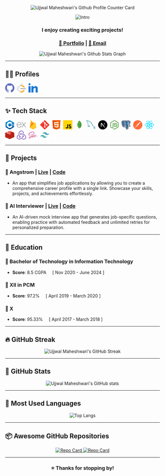 <div align="center">

![Ujjwal Maheshwari's Github Profile Counter Card](https://profile-counter.glitch.me/ujjwal2327/count.svg)

<!-- Choose one heading style -->
<!-- Option 1: Fast & simple text -->
<!-- # 👋 Hey, I'm Ujjwal Maheshwari! -->
<!-- Option 2: Slower, but with typing animation -->
![Intro](https://readme-typing-svg.herokuapp.com/?font=Righteous&size=35&center=true&vCenter=true&duration=4000&lines=Hi+There!+👋;+I'm+Ujjwal+Maheshwari!)

### I enjoy creating exciting projects!

### [🔗 Portfolio](https://angstrom.vercel.app/users/ujjwal) | [📧 Email](mailto:ujjwal2327@gmail.com)

![Ujjwal Maheshwari's Github Stats Graph](https://github-readme-activity-graph-mnex.vercel.app/graph?username=ujjwal&bg_color=transparent&color=00b8b5&line=eb008b&point=FFFFFF&area=true&hide_border=true&hide_title=true)

</div>


---  


## 🧑‍💻 Profiles
<!-- Multiple profile icons with links
[<img src="profile_icon" alt="profile_name" width="30" height="30" title="profile_name" />](user_profile_link)&nbsp;
-->

[<img src="https://raw.githubusercontent.com/Ujjwal2327/Angstrom/da96fda64c782c14cb885150a13f35ade31d37be/public/icons/profiles/github.svg" alt="GitHub" width="30" height="30" title="GitHub" />](https://github.com/ujjwal2327)&nbsp;
[<img src="https://raw.githubusercontent.com/Ujjwal2327/Angstrom/da96fda64c782c14cb885150a13f35ade31d37be/public/icons/profiles/leetcode.svg" alt="LeetCode" width="30" height="30" title="LeetCode" />](https://leetcode.com/ujjwal2327)&nbsp;
[<img src="https://raw.githubusercontent.com/Ujjwal2327/Angstrom/da96fda64c782c14cb885150a13f35ade31d37be/public/icons/profiles/linkedin.svg" alt="LinkedIn" width="30" height="30" title="LinkedIn" />](https://www.linkedin.com/in/ujjwal2327)&nbsp;


---  


## ✨ Tech Stack
<!-- Multiple skill icons
<img src="skill_icon" alt="skill_name" width="30" height="30" title="skill_name" />&nbsp;
-->

<img src="https://raw.githubusercontent.com/Ujjwal2327/Angstrom/da96fda64c782c14cb885150a13f35ade31d37be/public/icons/categorizedSkills/language/c++.svg" alt="c++" width="30" height="30" title="c++" />&nbsp;
<img src="https://raw.githubusercontent.com/Ujjwal2327/Angstrom/da96fda64c782c14cb885150a13f35ade31d37be/public/icons/categorizedSkills/backend_dev/express.svg" alt="express" width="30" height="30" title="express" />&nbsp;
<img src="https://raw.githubusercontent.com/Ujjwal2327/Angstrom/da96fda64c782c14cb885150a13f35ade31d37be/public/icons/categorizedSkills/baas/firebase.svg" alt="firebase" width="30" height="30" title="firebase" />&nbsp;
<img src="https://raw.githubusercontent.com/Ujjwal2327/Angstrom/da96fda64c782c14cb885150a13f35ade31d37be/public/icons/categorizedSkills/other/git.svg" alt="git" width="30" height="30" title="git" />&nbsp;
<img src="https://raw.githubusercontent.com/Ujjwal2327/Angstrom/da96fda64c782c14cb885150a13f35ade31d37be/public/icons/categorizedSkills/frontend_dev/html.svg" alt="html" width="30" height="30" title="html" />&nbsp;
<img src="https://raw.githubusercontent.com/Ujjwal2327/Angstrom/da96fda64c782c14cb885150a13f35ade31d37be/public/icons/categorizedSkills/language/javascript.svg" alt="javascript" width="30" height="30" title="javascript" />&nbsp;
<img src="https://raw.githubusercontent.com/Ujjwal2327/Angstrom/da96fda64c782c14cb885150a13f35ade31d37be/public/icons/categorizedSkills/database/mongodb.svg" alt="mongodb" width="30" height="30" title="mongodb" />&nbsp;
<img src="https://raw.githubusercontent.com/Ujjwal2327/Angstrom/da96fda64c782c14cb885150a13f35ade31d37be/public/icons/categorizedSkills/database/mysql.svg" alt="mysql" width="30" height="30" title="mysql" />&nbsp;
<img src="https://raw.githubusercontent.com/Ujjwal2327/Angstrom/da96fda64c782c14cb885150a13f35ade31d37be/public/icons/categorizedSkills/static_site_generator/nextjs.svg" alt="nextjs" width="30" height="30" title="nextjs" />&nbsp;
<img src="https://raw.githubusercontent.com/Ujjwal2327/Angstrom/da96fda64c782c14cb885150a13f35ade31d37be/public/icons/categorizedSkills/backend_dev/nodejs.svg" alt="nodejs" width="30" height="30" title="nodejs" />&nbsp;
<img src="https://raw.githubusercontent.com/Ujjwal2327/Angstrom/da96fda64c782c14cb885150a13f35ade31d37be/public/icons/categorizedSkills/database/postgresql.svg" alt="postgresql" width="30" height="30" title="postgresql" />&nbsp;
<img src="https://raw.githubusercontent.com/Ujjwal2327/Angstrom/da96fda64c782c14cb885150a13f35ade31d37be/public/icons/categorizedSkills/software/postman.svg" alt="postman" width="30" height="30" title="postman" />&nbsp;
<img src="https://raw.githubusercontent.com/Ujjwal2327/Angstrom/da96fda64c782c14cb885150a13f35ade31d37be/public/icons/categorizedSkills/frontend_dev/react.svg" alt="react" width="30" height="30" title="react" />&nbsp;
<img src="https://raw.githubusercontent.com/Ujjwal2327/Angstrom/da96fda64c782c14cb885150a13f35ade31d37be/public/icons/categorizedSkills/database/redis.svg" alt="redis" width="30" height="30" title="redis" />&nbsp;
<img src="https://raw.githubusercontent.com/Ujjwal2327/Angstrom/da96fda64c782c14cb885150a13f35ade31d37be/public/icons/categorizedSkills/frontend_dev/redux.svg" alt="redux" width="30" height="30" title="redux" />&nbsp;
<img src="https://raw.githubusercontent.com/Ujjwal2327/Angstrom/da96fda64c782c14cb885150a13f35ade31d37be/public/icons/categorizedSkills/frontend_dev/sass.svg" alt="sass" width="30" height="30" title="sass" />&nbsp;
<img src="https://raw.githubusercontent.com/Ujjwal2327/Angstrom/da96fda64c782c14cb885150a13f35ade31d37be/public/icons/categorizedSkills/frontend_dev/tailwind.svg" alt="tailwind" width="30" height="30" title="tailwind" />&nbsp;


---  


## 📁 Projects
### 🌟 Angstrom | [Live](https://angstrom.vercel.app/) | [Code](https://github.com/Ujjwal2327/Angstrom)
- An app that simplifies job applications by allowing you to create a comprehensive career profile with a single link. Showcase your skills, projects, and achievements effortlessly.

### 🌟 AI Interviewer | [Live](https://ai-interviewer-ten.vercel.app/) | [Code](https://github.com/Ujjwal2327/AI-Interviewer)
- An AI-driven mock interview app that generates job-specific questions, enabling practice with automated feedback and unlimited retries for personalized preparation.


---  


## 🏫 Education
### 🌟 Bachelor of Technology in Information Technology
- **Score**: 8.5 CGPA &nbsp;&nbsp;&nbsp; [ Nov 2020 - June 2024 ]

### 🌟 XII in PCM
- **Score**: 97.2% &nbsp;&nbsp;&nbsp; [ April 2019 - March 2020 ]

### 🌟 X
- **Score**: 95.33% &nbsp;&nbsp;&nbsp; [ April 2017 - March 2018 ]


---  


## 🔥 GitHub Streak  
<!--  ![Ujjwal Maheshwari's GitHub Streak](img_link)  -->

<div align="center">

![Ujjwal Maheshwari's GitHub Streak](https://streak-stats.demolab.com?user=ujjwal2327&theme=transparent)

</div>


---  


## 🚀 GitHub Stats
<!-- Configuration options for GitHub stats card:
  - &theme=transparent (or other available themes)
  - &show_icons=true (display icons)
  - &rank_icon=github / percentile (choose rank icon style)
  - &hide=contribs,prs,issues (hide specific stats, comma-separated)
  - &show=reviews,discussions_started,discussions_answered,prs_merged,prs_merged_percentage (show specific stats)
  -->

<div align="center">

![Ujjwal Maheshwari's GitHub stats](https://github-readme-stats.vercel.app/api?username=ujjwal2327&theme=transparent&show_icons=true&hide=contribs,prs&rank_icon=github)

</div>


---  


## 🧠 Most Used Languages
<!-- Configuration options for Most Used Languages card:
  - &theme=transparent (or other available themes)
  - &hide_progress=true (hide progress bars)
  - &layout=compact / donut / donut-vertical / pie (choose layout style)
  - &langs_count=1 to 20 (number of languages to display)
  -->

<div align="center">

![Top Langs](https://github-readme-stats.vercel.app/api/top-langs/?username=ujjwal2327&theme=transparent&hide_progress=true)

</div>


---  


## 📦 Awesome GitHub Repositories
<!-- Configuration options for GitHub Repo card:
  - &theme=transparent (or other available themes)
  - &repo=<repo_name> (specify the repository name)
  -->

<!--  [![Repo Card](img_link)](repo_link)  -->

<div align="center">

<a href="https://github.com/ujjwal2327/Angstrom">
    <img src="https://github-readme-stats.vercel.app/api/pin/?username=ujjwal2327&theme=transparent&repo=Angstrom" alt="Repo Card">
</a>
<a href="https://github.com/ujjwal2327/DSA-SUPREME">
    <img src="https://github-readme-stats.vercel.app/api/pin/?username=ujjwal2327&theme=transparent&repo=DSA-SUPREME" alt="Repo Card">
</a>

</div>


---  


<div align="center">

### ⭐️ Thanks for stopping by! 

</div>
